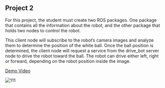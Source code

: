 ## Project 2

For this project, the student must create two ROS packages. One package that contains all the information about the robot, and the other package that holds two nodes to control the robot. 

This client node will subscribe to the robot’s camera images and analyze them to determine the position of the white ball. Once the ball position is determined, the client node will request a service from the drive_bot server node to drive the robot toward the ball. The robot can drive either left, right or forward, depending on the robot position inside the image.

[Demo Video](https://www.youtube.com/watch?v=pIeEySf6vsw)


![111](https://user-images.githubusercontent.com/44885838/79080960-f643cd80-7ccd-11ea-860d-1738a64936d8.JPG)
